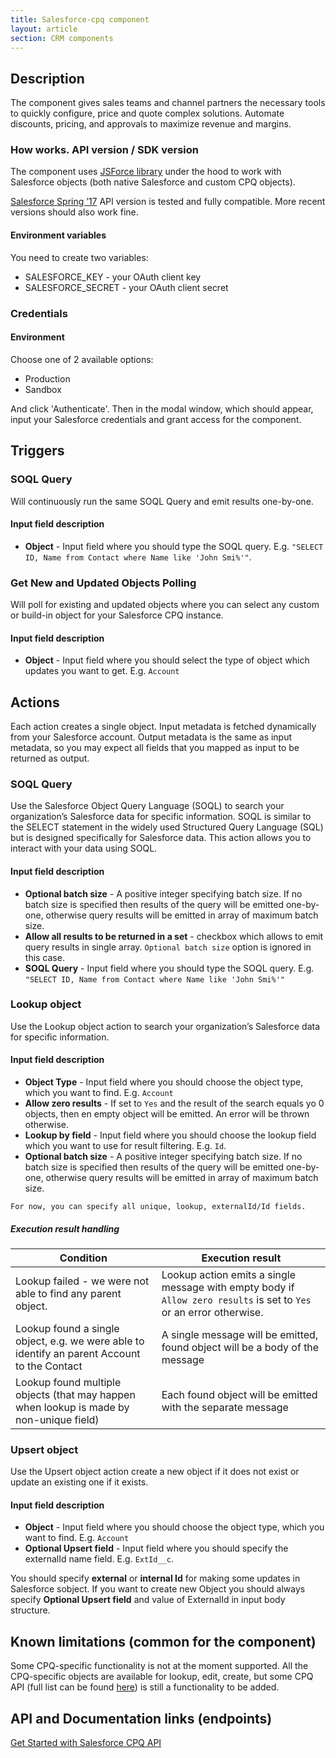 ```yaml
---
title: Salesforce-cpq component
layout: article
section: CRM components
---
```


## Description
The component gives sales teams and channel partners the necessary tools to quickly configure, price and quote complex solutions.
Automate discounts, pricing, and approvals to maximize revenue and margins.

### How works.  API version / SDK version
The component uses [JSForce library](https://jsforce.github.io/) under the hood to work with Salesforce objects (both native Salesforce and custom CPQ objects).

[Salesforce Spring ’17](https://releasenotes.docs.salesforce.com/en-us/spring17/release-notes/salesforce_release_notes.htm) API version is tested and fully compatible. More recent versions should also work fine.

#### Environment variables
You need to create two variables:
* SALESFORCE_KEY - your OAuth client key
* SALESFORCE_SECRET - your OAuth client secret

### Credentials
  #### Environment
Choose one of 2 available options:
* Production
* Sandbox

And click 'Authenticate'. Then in the modal window, which should appear, input your Salesforce credentials and grant access for the component.

## Triggers

### SOQL Query
Will continuously run the same SOQL Query and emit results one-by-one.

#### Input field description
* **Object** - Input field where you should type the SOQL query. E.g. `"SELECT ID, Name from Contact where Name like 'John Smi%'"`.

### Get New and Updated Objects Polling
Will poll for existing and updated objects where you can select any custom or build-in object for your Salesforce CPQ instance.

#### Input field description
* **Object** - Input field where you should select the type of object which updates you want to get. E.g. `Account`

## Actions

Each action creates a single object. Input metadata is fetched dynamically from your Salesforce account.
Output metadata is the same as input metadata, so you may expect all fields that you mapped as input to be returned as output.

### SOQL Query
Use the Salesforce Object Query Language (SOQL) to search your organization’s Salesforce data for specific information. SOQL is similar to the SELECT statement in the widely used Structured Query Language (SQL) but is designed specifically for Salesforce data. This action allows you to interact with your data using SOQL.

#### Input field description
* **Optional batch size** - A positive integer specifying batch size. If no batch size is specified then results of the query will be emitted one-by-one, otherwise query results will be emitted in array of maximum batch size.
* **Allow all results to be returned in a set** - checkbox which allows to emit query results in single array. `Optional batch size` option is ignored in this case.
* **SOQL Query** - Input field where you should type the SOQL query. E.g. `"SELECT ID, Name from Contact where Name like 'John Smi%'"`

### Lookup object
Use the Lookup object action to search your organization’s Salesforce data for specific information.

#### Input field description
* **Object Type** - Input field where you should choose the object type, which you want to find. E.g. `Account`
* **Allow zero results** - If set to `Yes` and the result of the search equals yo 0 objects, then en empty object will be emitted. An error will be thrown otherwise.
* **Lookup by field** - Input field where you should choose the lookup field which you want to use for result filtering. E.g. `Id`.
* **Optional batch size** - A positive integer specifying batch size. If no batch size is specified then results of the query will be emitted one-by-one, otherwise query results will be emitted in array of maximum batch size.

```For now, you can specify all unique, lookup, externalId/Id fields. ```
##### Execution result handling
|Condition | Execution result |
|----------|------------------|
|Lookup failed - we were not able to find any parent object. |Lookup action emits a single message with empty body if `Allow zero results` is set to `Yes` or an error otherwise.|
|Lookup found a single object, e.g. we were able to identify an parent Account to the Contact|A single message will be emitted, found object will be a body of the message|
|Lookup found multiple objects (that may happen when lookup is made by non-unique field) | Each found object will be emitted with the separate message|

### Upsert object
Use the Upsert object action create a new object if it does not exist or update an existing one if it exists.

#### Input field description
* **Object** - Input field where you should choose the object type, which you want to find. E.g. `Account`
* **Optional Upsert field** - Input field where you should specify the externalId name field. E.g. `ExtId__c`.

You should specify **external** or **internal Id** for making some updates in Salesforce sobject.
If you want to create new Object you should always specify **Optional Upsert field** and value of ExternalId in input body structure.

## Known limitations (common for the component)
Some CPQ-specific functionality is not at the moment supported. All the CPQ-specific objects are available for lookup, edit, create, but some CPQ API (full list can be found [here](https://developer.salesforce.com/docs/atlas.en-us.cpq_dev_api.meta/cpq_dev_api/cpq_api_models.htm)) is still a functionality to be added.
## <System> API and Documentation links (endpoints)
[Get Started with Salesforce CPQ API](https://developer.salesforce.com/docs/atlas.en-us.cpq_dev_api.meta/cpq_dev_api/cpq_api_get_started.htm)
